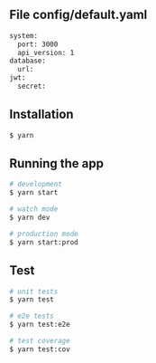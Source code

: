 ## File config/default.yaml
```bash
system: 
  port: 3000
  api_version: 1
database: 
  url:
jwt:
  secret: 
```

## Installation

```bash
$ yarn
```

## Running the app

```bash
# development
$ yarn start

# watch mode
$ yarn dev

# production mode
$ yarn start:prod
```

## Test

```bash
# unit tests
$ yarn test

# e2e tests
$ yarn test:e2e

# test coverage
$ yarn test:cov
```
